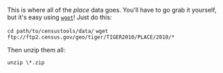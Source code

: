This is where all of the _place_ data goes. You'll have to go grab it yourself, but it's easy using [`wget`](http://www.gnu.org/s/wget/)! Just do this:

`cd path/to/censustools/data/`
`wget ftp://ftp2.census.gov/geo/tiger/TIGER2010/PLACE/2010/*`

Then unzip them all:

`unzip \*.zip`